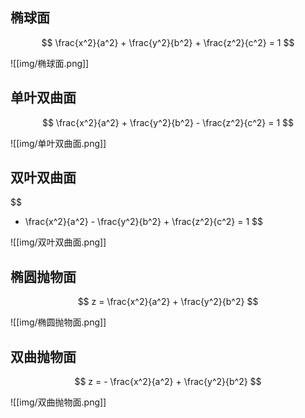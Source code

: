 
## 椭球面

$$
\frac{x^2}{a^2} + \frac{y^2}{b^2} + \frac{z^2}{c^2} = 1
$$

![[img/椭球面.png]]

## 单叶双曲面

$$
\frac{x^2}{a^2} + \frac{y^2}{b^2} - \frac{z^2}{c^2} = 1
$$

![[img/单叶双曲面.png]]

## 双叶双曲面

$$
- \frac{x^2}{a^2} - \frac{y^2}{b^2} + \frac{z^2}{c^2} = 1
$$

![[img/双叶双曲面.png]]

## 椭圆抛物面

$$
z = \frac{x^2}{a^2} + \frac{y^2}{b^2}
$$

![[img/椭圆抛物面.png]]

## 双曲抛物面

$$
z = - \frac{x^2}{a^2} + \frac{y^2}{b^2}
$$

![[img/双曲抛物面.png]]


